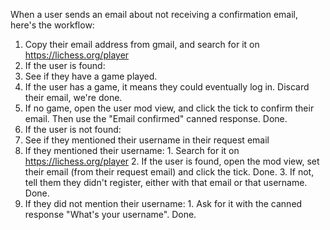 When a user sends an email about not receiving a confirmation email, here's the workflow:

1. Copy their email address from gmail, and search for it on https://lichess.org/player
2. If the user is found:
  1. See if they have a game played.
  2. If the user has a game, it means they could eventually log in. Discard their email, we're done.
  3. If no game, open the user mod view, and click the tick to confirm their email. Then use the "Email confirmed" canned response. Done.
3. If the user is not found:
  1. See if they mentioned their username in their request email
  2. If they mentioned their username:
    1. Search for it on https://lichess.org/player
    2. If the user is found, open the mod view, set their email (from their request email) and click the 
tick. Done.
    3. If not, tell them they didn't register, either with that email or that username. Done.
  3. If they did not mention their username:
    1. Ask for it with the canned response "What's your username". Done.